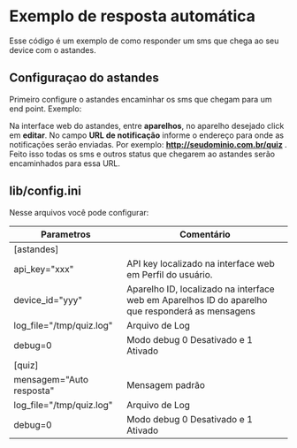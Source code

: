 **Exemplo de resposta automática**
==============
Esse código é um exemplo de como responder um sms que chega ao seu device com o astandes. 
 

**Configuraçao do astandes**
---------------
Primeiro configure o astandes encaminhar os sms que chegam para um end point.
Exemplo:

 Na interface web do astandes, entre **aparelhos**, no aparelho desejado  click em **editar**. No campo **URL de notificação** informe o endereço para onde as notificações serão enviadas. Por exemplo: **http://seudominio.com.br/quiz** . Feito isso todas os sms e outros status que chegarem ao astandes serão encaminhados para essa URL. 
 

**lib/config.ini**
------------
Nesse arquivos você pode configurar:

|Parametros|Comentário|
--------------|--------------|
|[astandes]||
|api_key="xxx" |API key  localizado na interface web em Perfil do usuário.
|device_id="yyy"|Aparelho ID, localizado na interface web em Aparelhos ID do aparelho que responderá as mensagens 
|log_file="/tmp/quiz.log"| Arquivo de Log
|debug=0|  Modo debug 0 Desativado e 1 Ativado
|[quiz]|
|mensagem="Auto resposta"|Mensagem padrão
|log_file="/tmp/quiz.log"|Arquivo de Log
|debug=0| Modo debug 0 Desativado e 1 Ativado

